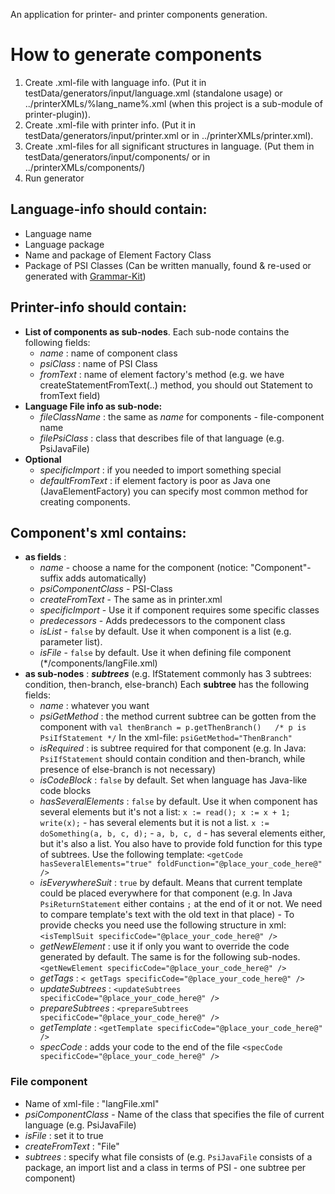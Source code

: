 An application for printer- and printer components generation.

# How to generate components

1. Create .xml-file with language info. (Put it in testData/generators/input/language.xml (standalone usage) or ../printerXMLs/%lang_name%.xml (when this project is a sub-module of printer-plugin)).
2. Create .xml-file with printer info. (Put it in testData/generators/input/printer.xml or in ../printerXMLs/printer.xml).
3. Create .xml-files for all significant structures in language. (Put them in testData/generators/input/components/ or in ../printerXMLs/components/)
4. Run generator

## Language-info should contain:

* Language name
* Language package
* Name and package of Element Factory Class
* Package of PSI Classes (Can be written manually, found & re-used or generated with [Grammar-Kit](https://github.com/JetBrains/Grammar-Kit))

## Printer-info should contain:

* **List of components as sub-nodes**. Each sub-node contains the following fields:
    - *name* : name of component class
    - *psiClass* : name of PSI Class 
    - *fromText* : name of element factory's method (e.g. we have createStatementFromText(..) method, you should out Statement to fromText field)
* **Language File info as sub-node:**
    - *fileClassName* : the same as *name* for components  - file-component name
    - *filePsiClass* : class that describes file of that language (e.g. PsiJavaFile)
* **Optional**
    - *specificImport* : if you needed to import something special
    - *defaultFromText* : if element factory is poor as Java one (JavaElementFactory) you can specify most common method for creating components.
  
## Component's xml contains:

* **as fields** :
    - *name*  - choose a name for the component (notice: "Component"-suffix adds automatically)
    - *psiComponentClass*  - PSI-Class
    - *createFromText*  - The same as in printer.xml
    - *specificImport*  - Use it if component requires some specific classes
    - *predecessors*  - Adds predecessors to the component class 
    - *isList*  - `false` by default. Use it when component is a list (e.g. parameter list).
    - *isFile*  - `false` by default. Use it when defining file component (*/components/langFile.xml)
* **as sub-nodes** : **_subtrees_** (e.g. IfStatement commonly has 3 subtrees: condition, then-branch, else-branch)
  Each **subtree** has the following fields:
    - *name* : whatever you want
    - *psiGetMethod* : the method current subtree can be gotten from the component with
          `val thenBranch = p.getThenBranch()   /* p is PsiIfStatement */`
          In the xml-file: `psiGetMethod="ThenBranch"`
    - *isRequired* : is subtree required for that component (e.g. In Java: `PsiIfStatement` should contain condition and then-branch, while presence of else-branch is not necessary)
    - *isCodeBlock* : `false` by default. Set when language has Java-like code blocks
    - *hasSeveralElements* : `false` by default. Use it when component has several elements but it's not a list:
          `x := read(); x := x + 1; write(x);`  - has several elements but it is not a list.
          `x := doSomething(a, b, c, d);`  - `a, b, c, d`  - has several elements either, but it's also a list.
          You also have to provide fold function for this type of subtrees. Use the following template:
          `<getCode hasSeveralElements="true" foldFunction="@place_your_code_here@" />`     
    - *isEverywhereSuit* : ````true```` by default. Means that current template could be placed everywhere for that component (e.g. In Java ````PsiReturnStatement```` either contains ````;```` at the end of it or not. We need to compare template's text with the old text in that place)
           - To provide checks you need use the following structure in xml: 
          `<isTemplSuit specificCode="@place_your_code_here@" />`
    - *getNewElement* : use it if only you want to override the code generated by default. The same is for the following sub-nodes.
          `<getNewElement specificCode="@place_your_code_here@" />`
    - *getTags* : 
          `< getTags specificCode="@place_your_code_here@" />`
    - *updateSubtrees* : 
          `<updateSubtrees specificCode="@place_your_code_here@" />`
    - *prepareSubtrees* : 
          `<prepareSubtrees specificCode="@place_your_code_here@" />`
    - *getTemplate* :
          `<getTemplate specificCode="@place_your_code_here@" />`
    - *specCode* : adds your code to the end of the file
          `<specCode specificCode="@place_your_code_here@" />`
    
### File component
* Name of xml-file : "langFile.xml"
* *psiComponentClass*  - Name of the class that specifies the file of current language (e.g. PsiJavaFile)
* *isFile* : set it to true
* *createFromText* : "File"
* *subtrees* : specify what file consists of (e.g. `PsiJavaFile` consists of a package, an import list and a class in terms of PSI  - one subtree per component)
